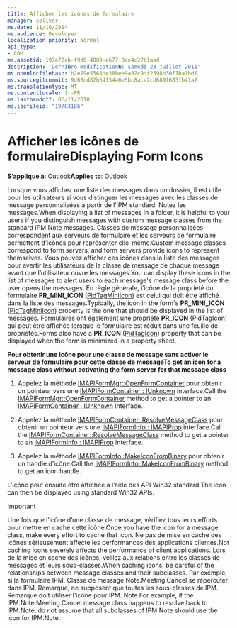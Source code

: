 ```yaml
---
title: Afficher les icônes de formulaire
manager: soliver
ms.date: 11/16/2014
ms.audience: Developer
localization_priority: Normal
api_type:
- COM
ms.assetid: 197e72ab-f9d6-4889-a677-0ce4c27b1aad
description: 'Derni�re modification�: samedi 23 juillet 2011'
ms.openlocfilehash: b2e79e5568de38bee9a97c9df2598b30f1ba1bdf
ms.sourcegitcommit: 9d60cd82b5413446e5bc8ace2cd689f683fb41a7
ms.translationtype: MT
ms.contentlocale: fr-FR
ms.lasthandoff: 06/11/2018
ms.locfileid: "19783186"
---
```

# <a name="displaying-form-icons"></a><span data-ttu-id="1fbab-103">Afficher les icônes de formulaire</span><span class="sxs-lookup"><span data-stu-id="1fbab-103">Displaying Form Icons</span></span>

  
  
<span data-ttu-id="1fbab-104">**S’applique à**: Outlook</span><span class="sxs-lookup"><span data-stu-id="1fbab-104">**Applies to**: Outlook</span></span> 
  
<span data-ttu-id="1fbab-105">Lorsque vous affichez une liste des messages dans un dossier, il est utile pour les utilisateurs si vous distinguer les messages avec les classes de message personnalisées à partir de l’IPM standard. Notez les messages.</span><span class="sxs-lookup"><span data-stu-id="1fbab-105">When displaying a list of messages in a folder, it is helpful to your users if you distinguish messages with custom message classes from the standard IPM.Note messages.</span></span> <span data-ttu-id="1fbab-106">Classes de message personnalisées correspondent aux serveurs de formulaire et les serveurs de formulaire permettent d’icônes pour représenter elle-même.</span><span class="sxs-lookup"><span data-stu-id="1fbab-106">Custom message classes correspond to form servers, and form servers provide icons to represent themselves.</span></span> <span data-ttu-id="1fbab-107">Vous pouvez afficher ces icônes dans la liste des messages pour avertir les utilisateurs de la classe de message de chaque message avant que l’utilisateur ouvre les messages.</span><span class="sxs-lookup"><span data-stu-id="1fbab-107">You can display these icons in the list of messages to alert users to each message's message class before the user opens the messages.</span></span> <span data-ttu-id="1fbab-108">En règle générale, l’icône de la propriété du formulaire **PR_MINI_ICON** ([PidTagMiniIcon](pidtagminiicon-canonical-property.md)) est celui qui doit être affiché dans la liste des messages.</span><span class="sxs-lookup"><span data-stu-id="1fbab-108">Typically, the icon in the form's **PR_MINI_ICON** ([PidTagMiniIcon](pidtagminiicon-canonical-property.md)) property is the one that should be displayed in the list of messages.</span></span> <span data-ttu-id="1fbab-109">Formulaires ont également une propriété **PR_ICON** ([PidTagIcon](pidtagicon-canonical-property.md)) qui peut être affichée lorsque le formulaire est réduit dans une feuille de propriétés.</span><span class="sxs-lookup"><span data-stu-id="1fbab-109">Forms also have a **PR_ICON** ([PidTagIcon](pidtagicon-canonical-property.md)) property that can be displayed when the form is minimized in a property sheet.</span></span>
  
 <span data-ttu-id="1fbab-110">**Pour obtenir une icône pour une classe de message sans activer le serveur de formulaire pour cette classe de message**</span><span class="sxs-lookup"><span data-stu-id="1fbab-110">**To get an icon for a message class without activating the form server for that message class**</span></span>
  
1. <span data-ttu-id="1fbab-111">Appelez la méthode [IMAPIFormMgr::OpenFormContainer](imapiformmgr-openformcontainer.md) pour obtenir un pointeur vers une [IMAPIFormContainer : IUnknown](imapiformcontaineriunknown.md) interface.</span><span class="sxs-lookup"><span data-stu-id="1fbab-111">Call the [IMAPIFormMgr::OpenFormContainer](imapiformmgr-openformcontainer.md) method to get a pointer to an [IMAPIFormContainer : IUnknown](imapiformcontaineriunknown.md) interface.</span></span> 
    
2. <span data-ttu-id="1fbab-112">Appelez la méthode [IMAPIFormContainer::ResolveMessageClass](imapiformcontainer-resolvemessageclass.md) pour obtenir un pointeur vers une [IMAPIFormInfo : IMAPIProp](imapiforminfoimapiprop.md) interface.</span><span class="sxs-lookup"><span data-stu-id="1fbab-112">Call the [IMAPIFormContainer::ResolveMessageClass](imapiformcontainer-resolvemessageclass.md) method to get a pointer to an [IMAPIFormInfo : IMAPIProp](imapiforminfoimapiprop.md) interface.</span></span> 
    
3. <span data-ttu-id="1fbab-113">Appelez la méthode [IMAPIFormInfo::MakeIconFromBinary](imapiforminfo-makeiconfrombinary.md) pour obtenir un handle d’icône.</span><span class="sxs-lookup"><span data-stu-id="1fbab-113">Call the [IMAPIFormInfo::MakeIconFromBinary](imapiforminfo-makeiconfrombinary.md) method to get an icon handle.</span></span> 
    
<span data-ttu-id="1fbab-114">L’icône peut ensuite être affichée à l’aide des API Win32 standard.</span><span class="sxs-lookup"><span data-stu-id="1fbab-114">The icon can then be displayed using standard Win32 APIs.</span></span>
  
> [!IMPORTANT]
> <span data-ttu-id="1fbab-115">Une fois que l’icône d’une classe de message, vérifiez tous leurs efforts pour mettre en cache cette icône.</span><span class="sxs-lookup"><span data-stu-id="1fbab-115">Once you have the icon for a message class, make every effort to cache that icon.</span></span> <span data-ttu-id="1fbab-116">Ne pas de mise en cache des icônes sérieusement affecte les performances des applications clientes.</span><span class="sxs-lookup"><span data-stu-id="1fbab-116">Not caching icons severely affects the performance of client applications.</span></span> <span data-ttu-id="1fbab-117">Lors de la mise en cache des icônes, veillez aux relations entre les classes de messages et leurs sous-classes.</span><span class="sxs-lookup"><span data-stu-id="1fbab-117">When caching icons, be careful of the relationships between message classes and their subclasses.</span></span> <span data-ttu-id="1fbab-118">Par exemple, si le formulaire IPM. Classe de message Note.Meeting.Cancel se répercuter dans IPM. Remarque, ne supposent que toutes les sous-classes de IPM. Remarque doit utiliser l’icône pour IPM. Note.</span><span class="sxs-lookup"><span data-stu-id="1fbab-118">For example, if the IPM.Note.Meeting.Cancel message class happens to resolve back to IPM.Note, do not assume that all subclasses of IPM.Note should use the icon for IPM.Note.</span></span> 
  

